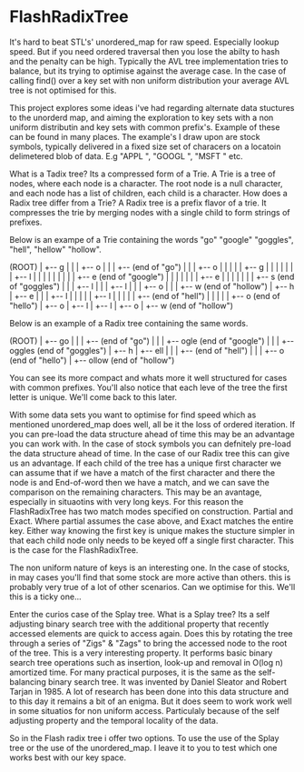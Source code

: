 # FlashRadixTree
It's hard to beat STL's' unordered_map for raw speed. Especially lookup speed.
But if you need ordered traversal then you lose the abilty to hash and the penalty can be high. Typically the AVL tree implementation tries to balance, but its trying to optimise against the average case. In the case of calling find() over a key set with non uniform distribution your average AVL tree is not optimised for this. 

This project explores some ideas i've had regarding alternate data stuctures to the unorderd map, and aiming the exploration to key sets with a non uniform distributin and key sets with common prefix's. Example of these can be found in many places. The example's I draw upon are stock symbols, typically delivered in a fixed size set of characers on a locatoin delimetered blob of data. E.g "APPL  ", "GOOGL ", "MSFT  " etc.

What is a Tadix tree? Its a compressed form of a Trie. A Trie is a tree of nodes, where each node is a character. The root node is a null character, and each node has a list of children, each child is a character. 
How does a Radix tree differ from a Trie? A Radix tree is a prefix flavor of a trie. It compresses the trie by merging nodes with a single child to form strings of prefixes.

Below is an exampe of a Trie containing the words "go" "google" "goggles", "hell", "hellow" "hollow".

(ROOT)
|
+-- g
|   |
|   +-- o
|       |
|       +-- (end of "go")
|       |
|       +-- o
|       |   |
|       |   +-- g
|       |   |   |
|       |   |   +-- l
|       |   |   |   |
|       |   |   |   +-- e (end of "google")
|       |   |   |
|       |   |   +-- e
|       |   |       |
|       |   |       +-- s (end of "goggles")
|       |
|       +-- l
|           |
|           +-- l
|               |
|               +-- o
|                   |
|                   +-- w (end of "hollow")
|
+-- h
    |
    +-- e
    |   |
    |   +-- l
    |   |   |
    |   |   +-- l
    |   |       |
    |   |       +-- (end of "hell")
    |   |       |
    |   |       +-- o (end of "hello")
    |
    +-- o
        |
        +-- l
            |
            +-- l
                |
                +-- o
                    |
                    +-- w (end of "hollow")
                    
Below is an example of a Radix tree containing the same words.

(ROOT)
|
+-- go
|   |
|   +-- (end of "go")
|   |
|   +-- ogle (end of "google")
|   |
|   +-- oggles (end of "goggles")
|
+-- h
    |
    +-- ell
    |   |
    |   +-- (end of "hell")
    |   |
    |   +-- o (end of "hello")
    |
    +-- ollow (end of "hollow")
    
You can see its more compact and whats more it well structured for cases with common prefixes.
You'll also notice that each leve of the tree the first letter is unique. We'll come back to this later.


With some data sets you want to optimise for find speed which as mentioned unordered_map does well, all be it the loss of ordered iteration. 
If you can pre-load the data structure ahead of time this may be an advantage you can work with. In the case of stock symbols you can defnitely pre-load the data structure ahead of time.
In the case of our Radix tree this can give us an advantage. 
If each child of the tree has a unique first character we can assume that if we have a match of the first character and there the node is and End-of-word then we have a match, and we can save the comparison on the remaining characters. This may be an avantage, especially in situaotins with very long keys.
For this reason the FlashRadixTree has two match modes specified on construction. Partial and Exact. Where partial assumes the case above, and Exact matches the entire key.
Either way knowing the first key is unique makes the stucture simpler in that each child node only needs to be keyed off a single first character. This is the case for the FlashRadixTree.

The non uniform nature of keys is an interesting one. In the case of stocks, in may cases you'll find that some stock are more active than others. this is probably very true of a lot of other scenarios. Can we optimise for this. We'll this is a ticky one...

Enter the curios case of the Splay tree. What is a Splay tree? Its a self adjusting binary search tree with the additional property that recently accessed elements are quick to access again. Does this by rotating the tree through a series of "Zigs" & "Zags" to bring the accessed node to the root of the tree. This is a very interesting property.
It performs basic binary search tree operations such as insertion, look-up and removal in O(log n) amortized time. For many practical purposes, it is the same as the self-balancing binary search tree. It was invented by Daniel Sleator and Robert Tarjan in 1985.
A lot of research has been done into this data structure and to this day it remains a bit of an enigma. But it does seem to work work well in some situatios for non uniform access. Particulaly because of the self adjusting property and the temporal locality of the data.

So in the Flash radix tree i offer two options. To use the use of the Splay tree or the use of the unordered_map. I leave it to you to test which one works best with our key space. 
